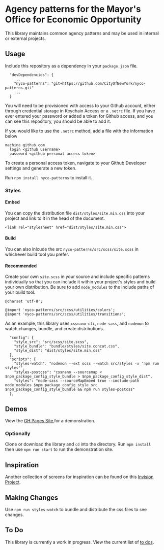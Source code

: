 # Agency patterns for the Mayor's Office for Economic Opportunity
This library maintains common agency patterns and may be used in internal or
external projects.

## Usage
Include this repository as a dependency in your `package.json` file.

```
  "devDependencies": {
    ...
    "nyco-patterns": "git+https://github.com/CityOfNewYork/nyco-patterns.git"
    ...
  }
```
You will need to be provisioned with access to your Github account, either
through credential storage in Keychain Access or a `.netrc` file. If you have
ever entered your password or added a token for Github access, and you can see
this repository, you should be able to add it.

If you would like to use the `.netrc` method, add a file with the information
below
```
machine github.com
  login <github username>
  password <github personal access token>
```

To create a personal access token, navigate to your Github Developer settings
and generate a new token.

Run `npm install nyco-patterns` to install it.

### Styles
#### Embed
You can copy the distribution file `dist/styles/site.min.css` into your project
and link to it in the head of the document.

```
<link rel="stylesheet" href="dist/styles/site.min.css">
```

#### Build
You can also inlcude the src `nyco-patterns/src/scss/site.scss` in whichever build
tool you prefer.

#### Recommended
Create your own `site.scss` in your source and include specific patterns individually
so that you can include it within your project's styles and build your own distribution.
Be sure to add `node_modules` to the include paths of your build tool.

```
@charset 'utf-8';

@import 'nyco-patterns/src/scss/utilities/colors';
@import 'nyco-patterns/src/scss/utilities/transitions';
```

As an example, this library uses `cssnano-cli`, `node-sass`, and `nodemon` to watch
changes, bundle, and create distributions.

```
  "config": {
    "style_src": "src/scss/site.scss",
    "style_bundle": "bundle/styles/site.concat.css",
    "style_dist": "dist/styles/site.min.css"
  },
  "scripts": {
    "styles-watch": "nodemon --ext scss --watch src/styles -x 'npm run styles'",
    "styles-postcss": "cssnano --sourcemap < $npm_package_config_style_bundle > $npm_package_config_style_dist",
    "styles": "node-sass --sourceMapEmbed true --include-path node_modules $npm_package_config_style_src $npm_package_config_style_bundle && npm run styles-postcss"
  },
```

## Demos
View the [GH Pages Site ](https://cityofnewyork.github.io/nyco-patterns/) for a demonstration.

### Optionally
Clone or download the library and `cd` into the directory. Run `npm install` then
use `npm run start` to run the demonstration site.

## Inspiration
Another collection of screens for inspiration can be found on this [Invision Project](https://invis.io/8KC78S1AE).

## Making Changes
Use `npm run styles-watch` to bundle and distribute the css files to see changes.

## To Do
This library is currently a work in progress. View the current list of [to dos](TODO.md).


